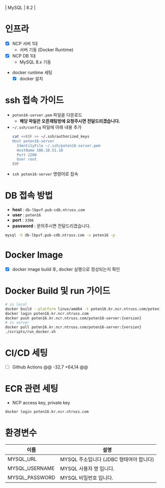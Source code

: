 | MySQL |  8.2  |

# 인프라
- [x] NCP 서버 1대
  - 서버 기동 (Docker Runtime)
- [x] NCP DB 1대
  - MySQL 8.x 기동
- docker runtime 세팅
  - [x] docker 설치

# ssh 접속 가이드
- `poten16-server.pem` 파일을 다운로드
  - **해당 파일은 오픈채팅방에 요청주시면 전달드리겠습니다.**
- `~/.ssh/config` 파일에 아래 내용 추가
  ```bash
  cat <<EOF >> ~/.ssh/authorized_keys
  Host poten16-server
    IdentityFile ~/.ssh/poten16-server.pem
    HostName 106.10.51.10
    Port 2200
    User root
  EOF
  ```
- `ssh poten16-server` 명령어로 접속
# DB 접속 방법
- **host** : `db-lbpvf.pub-cdb.ntruss.com`
- **user** : `poten16`
- **port** : `3306`
- **password** : 문의주시면 전달드리겠습니다.
```bash
mysql -h db-lbpvf.pub-cdb.ntruss.com -u poten16 -p
```
# Docker Image
- [x] docker image build 후, docker 실행으로 정상되는지 확인
# Docker Build 및 run 가이드
```bash
# in local
docker build --platform linux/amd64 -t poten16.kr.ncr.ntruss.com/poten16-server:0.0.1 .
docker login poten16.kr.ncr.ntruss.com
docker push poten16.kr.ncr.ntruss.com/poten16-server:{version}
# in server
docker pull poten16.kr.ncr.ntruss.com/poten16-server:{version}
./scripts/run_docker.sh
```
# CI/CD 세팅
- [ ] Github Actions
  @@ -32,7 +64,14 @@
# ECR 관련 세팅
- NCP access key, private key
```bash
docker login poten16.kr.ncr.ntruss.com
```
# 환경변수
|이름 | 설명|
|-- | --|
|MYSQL_URL | MYSQL 주소입니다 (JDBC 형태여야 합니다)|
|MYSQL_USERNAME | MYSQL 사용자 명 입니다.|
|MYSQL_PASSWORD | MYSQL 비밀번호 입니다.|

